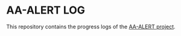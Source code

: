 # AA-ALERT LOG

This repository contains the progress logs of the [AA-ALERT project](https://www.esciencecenter.nl/project/aa-alert).
